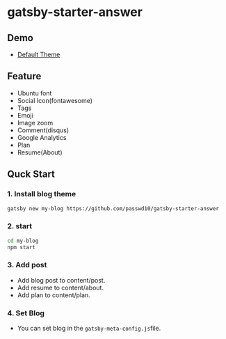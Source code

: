 # gatsby-starter-answer

## Demo

- [Default Theme](answer.netlify.com)

## Feature

- Ubuntu font
- Social Icon(fontawesome)
- Tags
- Emoji
- Image zoom
- Comment(disqus)
- Google Analytics
- Plan
- Resume(About)

## Quck Start

### 1. Install blog theme

```bash
gatsby new my-blog https://github.com/passwd10/gatsby-starter-answer
```

### 2. start

```bash
cd my-blog
npm start
```

### 3. Add post

- Add blog post to content/post.
- Add resume to content/about.
- Add plan to content/plan.

### 4. Set Blog

- You can set blog in the `gatsby-meta-config.js`file.
